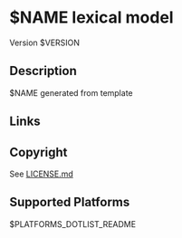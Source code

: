 $NAME lexical model
===================

Version $VERSION

Description
-----------
$NAME generated from template

Links
-----

Copyright
---------
See [LICENSE.md](LICENSE.md)

Supported Platforms
-------------------
$PLATFORMS_DOTLIST_README
